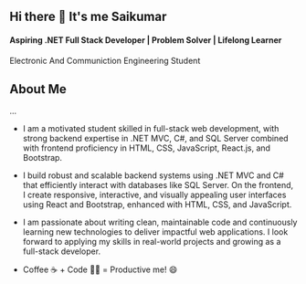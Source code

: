## Hi there 👋 It's me Saikumar
#### Aspiring .NET Full Stack Developer | Problem Solver | Lifelong Learner

Electronic And Communiction Engineering Student

## About Me
...
- I am a motivated student skilled in full-stack web development, with strong backend expertise in .NET MVC, C#, and SQL Server combined with frontend proficiency in HTML, CSS, JavaScript, React.js, and Bootstrap.

- I build robust and scalable backend systems using .NET MVC and C# that efficiently interact with databases like SQL Server. On the frontend, I create responsive, interactive, and visually appealing user interfaces using React and Bootstrap, enhanced with HTML, CSS, and JavaScript.

- I am passionate about writing clean, maintainable code and continuously learning new technologies to deliver impactful web applications. I look forward to applying my skills in real-world projects and growing as a full-stack developer.

- Coffee ☕ + Code 👨‍💻 = Productive me! 😄
